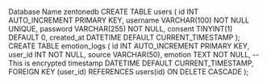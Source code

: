 Database Name zentonedb
CREATE TABLE users (
    id INT AUTO_INCREMENT PRIMARY KEY,
    username VARCHAR(100) NOT NULL UNIQUE,
    password VARCHAR(255) NOT NULL,
    consent TINYINT(1) DEFAULT 0,
    created_at DATETIME DEFAULT CURRENT_TIMESTAMP
);
CREATE TABLE emotion_logs (
    id INT AUTO_INCREMENT PRIMARY KEY,
    user_id INT NOT NULL,
    source VARCHAR(50),
    emotion TEXT NOT NULL, -- This is encrypted
    timestamp DATETIME DEFAULT CURRENT_TIMESTAMP,
    FOREIGN KEY (user_id) REFERENCES users(id) ON DELETE CASCADE
);
